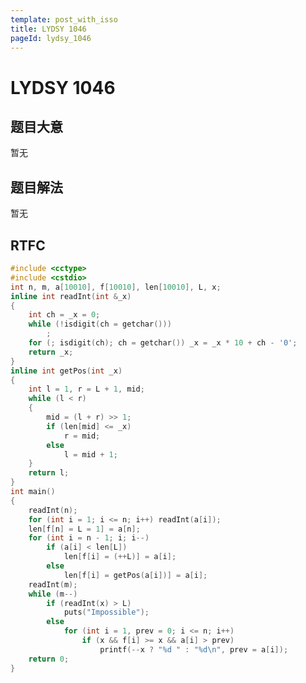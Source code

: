 ```yaml
---
template: post_with_isso
title: LYDSY 1046
pageId: lydsy_1046
---
```


# LYDSY 1046
<span id="poem"></span><script>$(function(){$.ajax('/api/poem?rnd='+Date.now()+Math.random()).done(function(data){$('#poem').text(data);});});</script>
## 题目大意
暂无

## 题目解法
暂无

## RTFC

```cpp
#include <cctype>
#include <cstdio>
int n, m, a[10010], f[10010], len[10010], L, x;
inline int readInt(int &_x)
{
    int ch = _x = 0;
    while (!isdigit(ch = getchar()))
        ;
    for (; isdigit(ch); ch = getchar()) _x = _x * 10 + ch - '0';
    return _x;
}
inline int getPos(int _x)
{
    int l = 1, r = L + 1, mid;
    while (l < r)
    {
        mid = (l + r) >> 1;
        if (len[mid] <= _x)
            r = mid;
        else
            l = mid + 1;
    }
    return l;
}
int main()
{
    readInt(n);
    for (int i = 1; i <= n; i++) readInt(a[i]);
    len[f[n] = L = 1] = a[n];
    for (int i = n - 1; i; i--)
        if (a[i] < len[L])
            len[f[i] = (++L)] = a[i];
        else
            len[f[i] = getPos(a[i])] = a[i];
    readInt(m);
    while (m--)
        if (readInt(x) > L)
            puts("Impossible");
        else
            for (int i = 1, prev = 0; i <= n; i++)
                if (x && f[i] >= x && a[i] > prev)
                    printf(--x ? "%d " : "%d\n", prev = a[i]);
    return 0;
}
```
<div id="__comment"></div>
